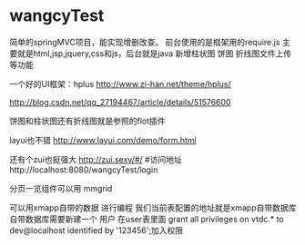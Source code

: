 # wangcyTest

简单的springMVC项目，能实现增删改查。
前台使用的是框架用的require.js 主要就是html,jsp,jquery,css和js，后台就是java
新增柱状图 饼图 折线图文件上传等功能

一个好的UI框架：hplus
http://www.zi-han.net/theme/hplus/

http://blog.csdn.net/qq_27194467/article/details/51576600

饼图和柱状图还有折线图就是参照的flot插件


layui也不错
http://www.layui.com/demo/form.html


还有个zui也挺强大
http://zui.sexy/#/
#访问地址http://localhost:8080/wangcyTest/login



分页一览组件可以用 mmgrid


可以用xmapp自带的数据 进行编程
我们当前表配置的地址就是xmapp自带数据库
自带数据库需要新建一个 用户 在user表里面
 grant all privileges on vtdc.* to dev@localhost identified by '123456';加入权限
